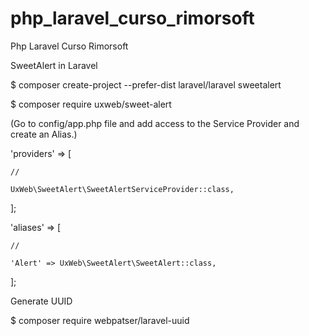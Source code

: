 # php_laravel_curso_rimorsoft
Php Laravel Curso Rimorsoft

SweetAlert in Laravel

$ composer create-project --prefer-dist laravel/laravel sweetalert

$ composer require uxweb/sweet-alert

(Go to config/app.php file and add access to the Service Provider and create an Alias.)

'providers' => [

    //

    UxWeb\SweetAlert\SweetAlertServiceProvider::class,

];

'aliases' => [

    //

    'Alert' => UxWeb\SweetAlert\SweetAlert::class,

];

Generate UUID

$ composer require webpatser/laravel-uuid














